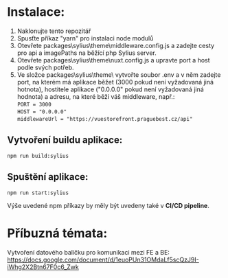 # Instalace:
1) Naklonujte tento repozitář
2) Spusťte příkaz "yarn" pro instalaci node modulů
3) Otevřete packages\sylius\theme\middleware.config.js a zadejte cesty pro api a imagePaths na běžící php Sylius server.
4) Otevřete packages\sylius\theme\nuxt.config.js a upravte port a host podle svých potřeb.
5) Ve složce packages\sylius\theme\ vytvořte soubor .env a v něm zadejte port, na kterém má aplikace běžet (3000 pokud není vyžadovaná jiná hotnota), hostitele aplikace ("0.0.0.0" pokud není vyžadovaná jiná hodnota) a adresu, na které běží váš middleware, např.:  
`PORT = 3000`  
`HOST = "0.0.0.0"`  
`middlewareUrl = "https://vuestorefront.praguebest.cz/api"`  


## Vytvoření buildu aplikace:
`npm run build:sylius`

## Spuštění aplikace:
`npm run start:sylius`

Výše uvedené npm příkazy by měly být uvedeny také v **CI/CD pipeline**.


# Příbuzná témata:

Vytvoření datového balíčku pro komunikaci mezi FE a BE:  
https://docs.google.com/document/d/1euoPUn31OMdaLf5scQzJ9I-iWhg2X2Btn67F0c6_Zwk
